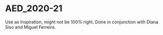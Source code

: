 # AED_2020-21
Use as Inspiration, might not be 100% right.
Done in conjunction with Diana Siso and Miguel Ferreira.
